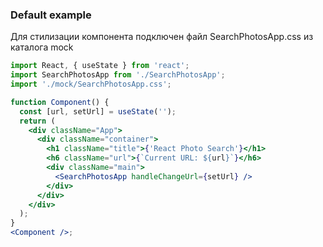 ### Default example

Для стилизации компонента подключен файл SearchPhotosApp.css из каталога mock

```jsx
import React, { useState } from 'react';
import SearchPhotosApp from './SearchPhotosApp';
import './mock/SearchPhotosApp.css';

function Component() {
  const [url, setUrl] = useState('');
  return (
    <div className="App">
      <div className="container">
        <h1 className="title">{'React Photo Search'}</h1>
        <h6 className="url">{`Current URL: ${url}`}</h6>
        <div className="main">
          <SearchPhotosApp handleChangeUrl={setUrl} />
        </div>
      </div>
    </div>
  );
}
<Component />;
```

